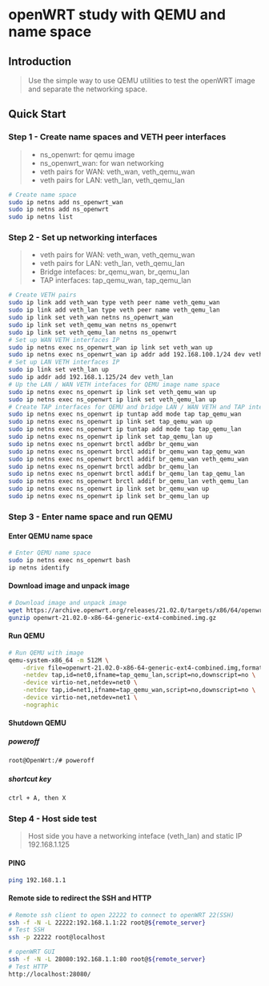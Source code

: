 # openWRT study with QEMU and name space

## Introduction

> Use the simple way to use QEMU utilities to test the openWRT image and separate the networking space. 

## Quick Start

### Step 1 - Create name spaces and VETH peer interfaces

> - ns_openwrt: for qemu image
> - ns_openwrt_wan: for wan networking
> - veth pairs for WAN: veth_wan, veth_qemu_wan
> - veth pairs for LAN: veth_lan, veth_qemu_lan

```bash
# Create name space
sudo ip netns add ns_openwrt_wan
sudo ip netns add ns_openwrt
sudo ip netns list
```

### Step 2 - Set up networking interfaces

> - veth pairs for WAN: veth_wan, veth_qemu_wan
> - veth pairs for LAN: veth_lan, veth_qemu_lan
> - Bridge intefaces: br_qemu_wan, br_qemu_lan
> - TAP interfaces: tap_qemu_wan, tap_qemu_lan

```bash
# Create VETH pairs
sudo ip link add veth_wan type veth peer name veth_qemu_wan
sudo ip link add veth_lan type veth peer name veth_qemu_lan
sudo ip link set veth_wan netns ns_openwrt_wan
sudo ip link set veth_qemu_wan netns ns_openwrt
sudo ip link set veth_qemu_lan netns ns_openwrt
# Set up WAN VETH interfaces IP
sudo ip netns exec ns_openwrt_wan ip link set veth_wan up
sudo ip netns exec ns_openwrt_wan ip addr add 192.168.100.1/24 dev veth_wan
# Set up LAN VETH interfaces IP
sudo ip link set veth_lan up
sudo ip addr add 192.168.1.125/24 dev veth_lan
# Up the LAN / WAN VETH intefaces for QEMU image name space
sudo ip netns exec ns_openwrt ip link set veth_qemu_wan up
sudo ip netns exec ns_openwrt ip link set veth_qemu_lan up
# Create TAP interfaces for QEMU and bridge LAN / WAN VETH and TAP interfaces
sudo ip netns exec ns_openwrt ip tuntap add mode tap tap_qemu_wan
sudo ip netns exec ns_openwrt ip link set tap_qemu_wan up
sudo ip netns exec ns_openwrt ip tuntap add mode tap tap_qemu_lan
sudo ip netns exec ns_openwrt ip link set tap_qemu_lan up
sudo ip netns exec ns_openwrt brctl addbr br_qemu_wan
sudo ip netns exec ns_openwrt brctl addif br_qemu_wan tap_qemu_wan
sudo ip netns exec ns_openwrt brctl addif br_qemu_wan veth_qemu_wan
sudo ip netns exec ns_openwrt brctl addbr br_qemu_lan
sudo ip netns exec ns_openwrt brctl addif br_qemu_lan tap_qemu_lan
sudo ip netns exec ns_openwrt brctl addif br_qemu_lan veth_qemu_lan
sudo ip netns exec ns_openwrt ip link set br_qemu_wan up
sudo ip netns exec ns_openwrt ip link set br_qemu_lan up

```

### Step 3 - Enter name space and run QEMU

#### Enter QEMU name space

```bash
# Enter QEMU name space
sudo ip netns exec ns_openwrt bash
ip netns identify
```

#### Download image and unpack image

```bash
# Download image and unpack image
wget https://archive.openwrt.org/releases/21.02.0/targets/x86/64/openwrt-21.02.0-x86-64-generic-ext4-combined.img.gz
gunzip openwrt-21.02.0-x86-64-generic-ext4-combined.img.gz
```

#### Run QEMU

```bash
# Run QEMU with image
qemu-system-x86_64 -m 512M \
    -drive file=openwrt-21.02.0-x86-64-generic-ext4-combined.img,format=raw \
    -netdev tap,id=net0,ifname=tap_qemu_lan,script=no,downscript=no \
    -device virtio-net,netdev=net0 \
    -netdev tap,id=net1,ifname=tap_qemu_wan,script=no,downscript=no \
    -device virtio-net,netdev=net1 \
    -nographic
```

#### Shutdown QEMU

##### poweroff

```bash
root@OpenWrt:/# poweroff
```

##### shortcut key

```bash
ctrl + A, then X
```

### Step 4 - Host side test

> Host side you have a networking inteface (veth_lan) and static IP 192.168.1.125

#### PING

```bash
ping 192.168.1.1
```

#### Remote side to redirect the SSH and HTTP

```bash
# Remote ssh client to open 22222 to connect to openWRT 22(SSH)
ssh -f -N -L 22222:192.168.1.1:22 root@${remote_server}
# Test SSH
ssh -p 22222 root@localhost 

# openWRT GUI
ssh -f -N -L 28080:192.168.1.1:80 root@${remote_server}
# Test HTTP
http://localhost:28080/
```






